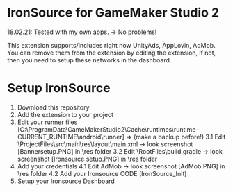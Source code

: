 # IronSource for GameMaker Studio 2

18.02.21: Tested with my own apps. -> No problems!

This extension supports/includes right now UnityAds, AppLovin, AdMob. You can remove them from the extension by editing the extension, if not, then you need to setup these networks in the dashboard.


# Setup IronSource

1. Download this repository
2. Add the extension to your project
3. Edit your runner files [C:\ProgramData\GameMakerStudio2\Cache\runtimes\runtime-CURRENT_RUNTIME\android\runner] ⇒ (make a backup before!)
3.1  Edit \ProjectFiles\src\main\res\layout\main.xml -> look screenshot [Bannersetup.PNG] in \res folder
3.2 Edit \RootFiles\build.gradle -> look screenshot [Ironsource setup.PNG] in \res folder
4. Add your credentials
4.1 Edit AdMob -> look screenshot [AdMob.PNG] in \res folder
4.2 Add your Ironsource CODE (IronSource_Init)
5. Setup your Ironsource Dashboard



